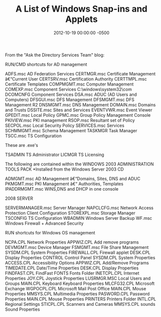 ﻿---
layout: post
title:  A List of Windows Snap-ins and Applets
date:   2012-10-19 00:00:00 -0500
categories: IT
---






From the "Ask the Directory Services Team" blog:

RUN/CMD shortcuts for AD management

ADFS.msc         AD Federation Services
CERTMGR.msc      Certificate Management â€“Current User
CERTSRV.msc      Certification Authority
CERTTMPL.msc     Certificate Templates
COMPMGMT.msc     Computer Management
COMEXP.msc       Component Services  C:\windows\system32\com
DCOMCNFG         Component Services
DSA.msc          ADUC (AD Users and Computers)
DFSGUI.msc       DFS Management
DFSMGMT.msc      DFS Management R2
DNSMGMT.msc      DNS Management
DOMAIN.msc       Domains and Trusts
DSSITE.msc       Sites and Services
EVENTVWR.msc     Event Viewer
GPEDIT.msc       Local Policy
GPMC.msc         Group Policy Management Console
PKIVIEW.msc      PKI management
RSOP.msc         Resultant set of Policy
SECPOL.msc       Local Security Policy
SERVICES.msc     Services
SCHMMGMT.msc     Schema Management
TASKMGR          Task Manager
TSCC.msc         TS Configuration

These are .exe's

TSADMIN         TS Administrator
LICMGR          TS Licensing

The following are contained within the WINDOWS 2003 ADMINISTRATION TOOLS PACK
*Installed from the Windows Server 2003 CD

ADMGMT.msc      AD Management â€“Domains, Sites, DNS and ADUC
PKMGMT.msc      PKI Management â€“ Authorities, Templates
IPADDRMGMT.msc  WINS,DNS and DHCP in one console

2008 SERVER


SERVERMANAGER.msc Server Manager
NAPCLCFG.msc      Network Access Protection Client Configuration
STOREXPL.msc      Storage Manager
TSCONFIG          TS Configuration
WBADMIN           Windows Server Backup
WF.msc            Windows Firewall + Advanced Security

RUN shortcuts for Windows OS management


NCPA.CPL         Network Properties
APPWIZ.CPL       Add remove programs
DEVMGMT.msc      Device Manager
FSMGMT.msc       File Share Management
SYSDM.CPL        System Properties
FIREWALL.CPL     Firewall applet
DESK.CPL         Display Properties
CONTROL          Control Panel
SYSDM.CPL        System Properties
ACCESS.CPL       Accessibility Options
APPWIZ.CPL       Add/Remove Programs
TIMEDATE.CPL     Date/Time Properties
DESK.CPL         Display Properties
FINDFAST.CPL     FindFast
FONTS            Fonts Folder
INETCPL.CPL      Internet Properties
JOY.CPL          Joystick Properties
LUSRMGR.MSC      Local Users and Groups
MAIN.CPL         Keyboard  Keyboard Properties
MLCFG32.CPL      Microsoft Exchange
WGPOCPL.CPL      Microsoft Mail Post Office
MAIN.CPL         Mouse Properties
MMSYS.CPL        Multimedia Properties
PASWORD.CPL      Password Properties
MAIN.CPL         Mouse Properties
PRINTERS         Printers Folder
INTL.CPL         Regional Settings
STICPL.CPL       Scanners and Cameras
MMSYS.CPL        sounds Sound Properties



